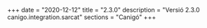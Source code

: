 +++
date        = "2020-12-12"
title       = "2.3.0"
description = "Versió 2.3.0 canigo.integration.sarcat"
sections    = "Canigó"
+++